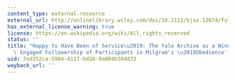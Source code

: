 ```yaml
---
content_type: external-resource
external_url: http://onlinelibrary.wiley.com/doi/10.1111/bjso.12074/full
has_external_license_warning: true
license: https://en.wikipedia.org/wiki/All_rights_reserved
status: ''
title: "Happy to Have Been of Service\u2019: The Yale Archive as a Window Into the\
  \ Engaged Followership of Participants in Milgram's \u2018Obedience' Experiments"
uid: 7ed352ca-5994-4117-bd26-0a084b304d33
wayback_url: ''
---
```

